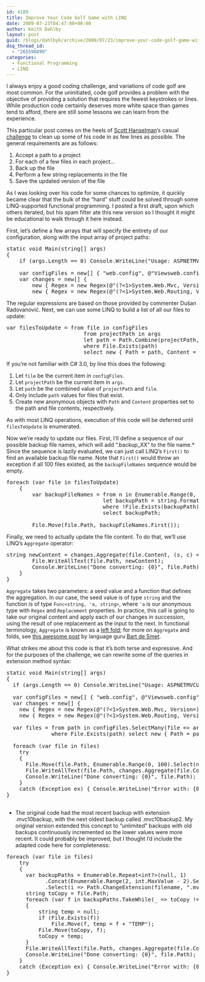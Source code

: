 ```yaml
---
id: 4189
title: Improve Your Code Golf Game with LINQ
date: 2009-07-23T04:47:00+00:00
author: Keith Dahlby
layout: post
guid: /blogs/dahlbyk/archive/2009/07/23/improve-your-code-golf-game-with-linq.aspx
dsq_thread_id:
  - "265590899"
categories:
  - Functional Programming
  - LINQ
---
```

I always enjoy a good coding challenge, and variations of code golf are most common. For the uninitiated, code golf provides a problem with the objective of providing a solution that requires the fewest keystrokes or lines. While production code certainly deserves more white space than games tend to afford, there are still some lessons we can learn from the experience.

This particular post comes on the heels of [Scott Hanselman](http://www.hanselman.com/blog/)&#8216;s casual [challenge](http://www.hanselman.com/blog/CheesyASPNETMVCProjectUpgraderForVisualStudio2010Beta1.aspx "Cheesy ASP.NET MVC Project Upgrader for Visual Studio 2010 Beta 1") to clean up some of his code in as few lines as possible. The general requirements are as follows: 

  1. Accept a path to a project
  2. For each of a few files in each project&#8230;
  3. Back up the file
  4. Perform a few string replacements in the file
  5. Save the updated version of the file

As I was looking over his code for some chances to optimize, it quickly became clear that the bulk of the &#8220;hard&#8221; stuff could be solved through some LINQ-supported functional programming. I posted a first draft, upon which others iterated, but his spam filter ate this new version so I thought it might be educational to walk through it here instead.

First, let&#8217;s define a few arrays that will specify the entirety of our configuration, along with the input array of project paths: 

<pre>static void Main(string[] args)<br />{<br />    if (args.Length == 0) Console.WriteLine("Usage: ASPNETMVCUpgrader pathToProject1 [pathToProject2] [pathToProject3]");<br /><br />    var configFiles = new[] { "web.config", @"Viewsweb.config" };<br />    var changes = new[] {<br />        new { Regex = new Regex(@"(?&lt;1&gt;System.Web.Mvc, Version=)1.0(?&lt;2&gt;.0.0,)", RegexOptions.Compiled), Replacement = "${1}1.1${2}"},<br />        new { Regex = new Regex(@"(?&lt;1&gt;System.Web.Routing, Version=)3.5(?&lt;2&gt;.0.0,)", RegexOptions.Compiled), Replacement = "${1}4.0${2}"} };</pre>

The regular expressions are based on those provided by commenter Du&scaron;an Radovanović. Next, we can use some LINQ to build a list of all our files to update: 

<pre>var filesToUpdate = from file in configFiles<br />                        from projectPath in args<br />                        let path = Path.Combine(projectPath, file)<br />                        where File.Exists(path)<br />                        select new { Path = path, Content = File.ReadAllText(path) };</pre>

If you&#8217;re not familiar with C# 3.0, by line this does the following: 

  1. Let `file` be the current item in `configFiles`.
  2. Let `projectPath` be the current item in `args`.
  3. Let `path` be the combined value of `projectPath` and `file`.
  4. Only include `path` values for files that exist.
  5. Create new anonymous objects with `Path` and `Content` properties set to the path and file contents, respectively.

As with most LINQ operations, execution of this code will be deferred until `filesToUpdate` is enumerated.

Now we&#8217;re ready to update our files. First, I&#8217;ll define a sequence of our possible backup file names, which will add &#8220;.backup_XX&#8221; to the file name.* Since the sequence is lazily evaluated, we can just call LINQ&#8217;s `First()` to find an available backup file name. Note that `First()` would throw an exception if all 100 files existed, as the `backupFileNames` sequence would be empty. 

<pre>foreach (var file in filesToUpdate)<br />    {<br />        var backupFileNames = from n in Enumerable.Range(0, 100)<br />                              let backupPath = string.Format("{0}.backup_{1:00}", file.Path, n)<br />                              where !File.Exists(backupPath)<br />                              select backupPath;<br /><br />        File.Move(file.Path, backupFileNames.First());</pre>

Finally, we need to actually update the file content. To do that, we&#8217;ll use LINQ&#8217;s `Aggregate` operator: 

<pre>string newContent = changes.Aggregate(file.Content, (s, c) =&gt; c.Regex.Replace(s, c.Replacement));<br />        File.WriteAllText(file.Path, newContent);<br />        Console.WriteLine("Done converting: {0}", file.Path);<br />    }<br />}</pre>

`Aggregate` takes two parameters: a seed value and a function that defines the aggregation. In our case, the seed value is of type `string` and the function is of type `Func<string, 'a, string>`, where `'a` is our anonymous type with `Regex` and `Replacement` properties. In practice, this call is going to take our original content and apply each of our changes in succession, using the result of one replacement as the input to the next. In functional terminology, `Aggregate` is known as a [left fold](http://en.wikipedia.org/wiki/Fold_(higher-order_function) "Fold (higher-order function)"); for more on `Aggregate` and folds, see [this awesome post](http://community.bartdesmet.net/blogs/bart/archive/2008/08/17/folding-left-right-and-the-linq-aggregation-operator.aspx "Folding left, right and the LINQ aggregation operator") by language guru [Bart de Smet](http://community.bartdesmet.net/blogs/bart/default.aspx).
  
What strikes me about this code is that it&#8217;s both terse and expressive. And for the purposes of the challenge, we can rewrite some of the queries in extension method syntax: 

<pre>static void Main(string[] args)<br />{<br />  if (args.Length == 0) Console.WriteLine("Usage: ASPNETMVCUpgrader pathToProject1 [pathToProject2] [pathToProject3]");<br /><br />  var configFiles = new[] { "web.config", @"Viewsweb.config" };<br />  var changes = new[] {<br />    new { Regex = new Regex(@"(?&lt;1&gt;System.Web.Mvc, Version=)1.0(?&lt;2&gt;.0.0,)", RegexOptions.Compiled), Replacement = "${1}1.1${2}"},<br />    new { Regex = new Regex(@"(?&lt;1&gt;System.Web.Routing, Version=)3.5(?&lt;2&gt;.0.0,)", RegexOptions.Compiled), Replacement = "${1}4.0${2}"} };<br /><br />  var files = from path in configFiles.SelectMany(file =&gt; args, (file, arg) =&gt; Path.Combine(arg, file))<br />              where File.Exists(path) select new { Path = path, Content = File.ReadAllText(path) };<br /><br />  foreach (var file in files)<br />    try<br />    {<br />      File.Move(file.Path, Enumerable.Range(0, 100).Select(n =&gt; string.Format("{0}.backup_{1:00}", file.Path, n)).First(p =&gt; !File.Exists(p)));<br />      File.WriteAllText(file.Path, changes.Aggregate(file.Content, (s, c) =&gt; c.Regex.Replace(s, c.Replacement)));<br />      Console.WriteLine("Done converting: {0}", file.Path);<br />    }<br />    catch (Exception ex) { Console.WriteLine("Error with: {0}" + Environment.NewLine + "Exception: {1}", file.Path, ex.Message); }<br />}<br /><br /></pre>

* The original code had the most recent backup with extension .<span class="content">mvc10backup, with the next oldest backup called .mvc10backup2. My original version extended this concept to &#8220;unlimited&#8221; backups with old backups continuously incremented so the lower values were more recent. It could probably be improved, but I thought I&#8217;d include the adapted code here for completeness:</span>

<pre>foreach (var file in files)<br />    try<br />    {<br />      var backupPaths = Enumerable.Repeat&lt;int?&gt;(null, 1)<br />            .Concat(Enumerable.Range(2, int.MaxValue - 2).Select(i =&gt; (int?)i))<br />            .Select(i =&gt; Path.ChangeExtension(filename, ".mvc10backup" + i));<br />      string toCopy = file.Path;<br />      foreach (var f in backupPaths.TakeWhile(_ =&gt; toCopy != null))<br />      {<br />          string temp = null;<br />          if (File.Exists(f))<br />              File.Move(f, temp = f + "TEMP");<br />          File.Move(toCopy, f);<br />          toCopy = temp;<br />      }<br />      File.WriteAllText(file.Path, changes.Aggregate(file.Content, (s, c) =&gt; c.Regex.Replace(s, c.Replacement)));<br />      Console.WriteLine("Done converting: {0}", file.Path);<br />    }<br />    catch (Exception ex) { Console.WriteLine("Error with: {0}" + Environment.NewLine + "Exception: {1}", file.Path, ex.Message); }<br />}</pre>